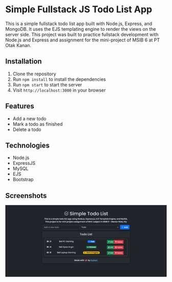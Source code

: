# Simple Fullstack JS Todo List App
This is a simple fullstack todo list app built with Node.js, Express, and MongoDB. It uses the EJS templating engine to render the views on the server side. This project was built to practice fullstack development with Node.js and Express and assignment for the mini-project of MSIB 6 at PT Otak Kanan.

## Installation
1. Clone the repository
2. Run `npm install` to install the dependencies
3. Run `npm start` to start the server
4. Visit `http://localhost:3000` in your browser

## Features
- Add a new todo
- Mark a todo as finished
- Delete a todo

## Technologies
- Node.js
- ExpressJS
- MySQL
- EJS
- Bootstrap

## Screenshots
![screenshot](./public/img/learn-mvc-js.png)